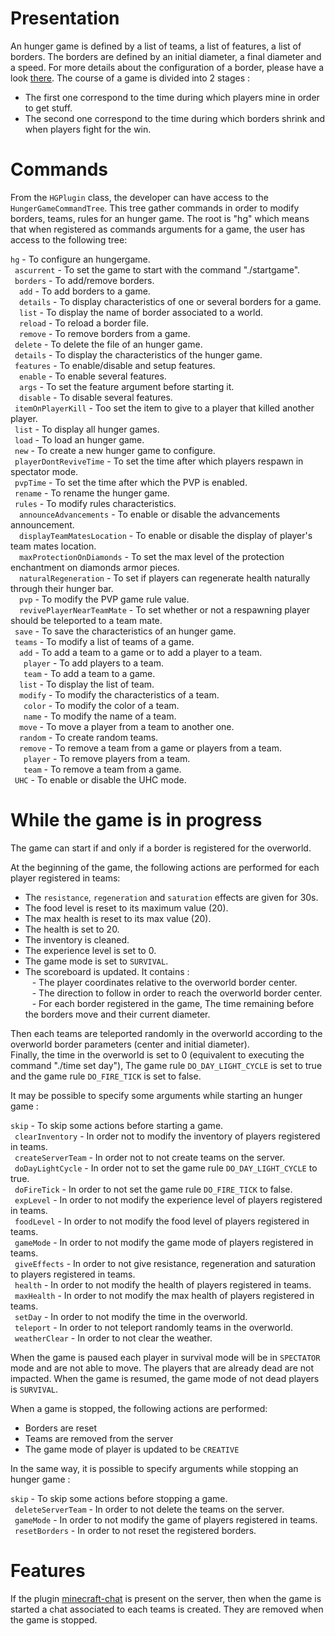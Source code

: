 # Presentation

An hunger game is defined by a list of teams, a list of features, a list of borders. The borders are defined by an initial diameter, a final diameter and a speed. For more details about the configuration of a border, please have a look [there](https://github.com/Pierre-Emmanuel41/minecraft-border/blob/1.0_MC_1.13.2-SNAPSHOT/README.md). The course of a game is divided into 2 stages :

* The first one correspond to the time during which players mine in order to get stuff.
* The second one correspond to the time during which borders shrink and when players fight for the win.

# Commands

From the <code>HGPlugin</code> class, the developer can have access to the <code>HungerGameCommandTree</code>. This tree gather commands in order to modify borders, teams, rules for an hunger game. The root is "hg" which means that when registered as commands arguments for a game, the user has access to the following tree:  

<code>hg</code></code> - To configure an hungergame.</br>
&ensp;<code>ascurrent</code> - To set the game to start with the command "./startgame".</br>
&ensp;<code>borders</code> - To add/remove borders.</br>
&ensp;&ensp;<code>add</code> - To add borders to a game.</br>
&ensp;&ensp;<code>details</code> - To display characteristics of one or several borders for a game.</br>
&ensp;&ensp;<code>list</code> - To display the name of border associated to a world.</br>
&ensp;&ensp;<code>reload</code> - To reload a border file.</br>
&ensp;&ensp;<code>remove</code> - To remove borders from a game.</br>
&ensp;<code>delete</code> - To delete the file of an hunger game.</br>
&ensp;<code>details</code> - To display the characteristics of the hunger game.</br>
&ensp;<code>features</code> - To enable/disable and setup features.</br>
&ensp;&ensp;<code>enable</code> - To enable several features.</br>
&ensp;&ensp;<code>args</code> - To set the feature argument before starting it.</br>
&ensp;&ensp;<code>disable</code> - To disable several features.</br>
&ensp;<code>itemOnPlayerKill</code> - Too set the item to give to a player that killed another player.</br>
&ensp;<code>list</code> - To display all hunger games.</br>
&ensp;<code>load</code> - To load an hunger game.</br>
&ensp;<code>new</code> - To create a new hunger game to configure.</br>
&ensp;<code>playerDontReviveTime</code> - To set the time after which players respawn in spectator mode.</br>
&ensp;<code>pvpTime</code> - To set the time after which the PVP is enabled.</br>
&ensp;<code>rename</code> - To rename the hunger game.</br>
&ensp;<code>rules</code> - To modify rules characteristics.</br>
&ensp;&ensp;<code>announceAdvancements</code> - To enable or disable the advancements announcement.</br>
&ensp;&ensp;<code>displayTeamMatesLocation</code> - To enable or disable the display of player's team mates location.</br>
&ensp;&ensp;<code>maxProtectionOnDiamonds</code> - To set the max level of the protection enchantment on diamonds armor pieces.</br>
&ensp;&ensp;<code>naturalRegeneration</code> - To set if players can regenerate health naturally through their hunger bar.</br>
&ensp;&ensp;<code>pvp</code> - To modify the PVP game rule value.</br>
&ensp;&ensp;<code>revivePlayerNearTeamMate</code> - To set whether or not a respawning player should be teleported to a team mate.</br>
&ensp;<code>save</code> - To save the characteristics of an hunger game.</br>
&ensp;<code>teams</code> - To modify a list of teams of a game.</br>
&ensp;&ensp;<code>add</code> - To add a team to a game or to add a player to a team.</br>
&ensp;&ensp;&ensp;<code>player</code> - To add players to a team.</br>
&ensp;&ensp;&ensp;<code>team</code> - To add a team to a game.</br>
&ensp;&ensp;<code>list</code> - To display the list of team.</br>
&ensp;&ensp;<code>modify</code> - To modify the characteristics of a team.</br>
&ensp;&ensp;&ensp;<code>color</code> - To modify the color of a team.</br>
&ensp;&ensp;&ensp;<code>name</code> - To modify the name of a team.</br>
&ensp;&ensp;<code>move</code> - To move a player from a team to another one.</br>
&ensp;&ensp;<code>random</code> - To create random teams.</br>
&ensp;&ensp;<code>remove</code> - To remove a team from a game or players from a team.</br>
&ensp;&ensp;&ensp;<code>player</code> - To remove players from a team.</br>
&ensp;&ensp;&ensp;<code>team</code> - To remove a team from a game.</br>
&ensp;<code>UHC</code> - To enable or disable the UHC mode.</br>

# While the game is in progress

The game can start if and only if a border is registered for the overworld.

At the beginning of the game, the following actions are performed for each player registered in teams:  
- The <code>resistance</code>, <code>regeneration</code> and <code>saturation</code> effects are given for 30s.  
- The food level is reset to its maximum value (20).  
- The max health is reset to its max value (20).  
- The health is set to 20.  
- The inventory is cleaned.  
- The experience level is set to 0.  
- The game mode is set to <code>SURVIVAL</code>.
- The scoreboard is updated. It contains :  
&ensp; - The player coordinates relative to the overworld border center.</br>
&ensp; - The direction to follow in order to reach the overworld border center.</br>
&ensp; - For each border registered in the game, The time remaining before the borders move and their current diameter.</br>

Then each teams are teleported randomly in the overworld according to the overworld border parameters (center and initial diameter).  
Finally, the time in the overworld is set to 0 (equivalent to executing the command "./time set day"), The game rule <code>DO_DAY_LIGHT_CYCLE</code> is set to true and the game rule <code>DO_FIRE_TICK</code> is set to false.

It may be possible to specify some arguments while starting an hunger game :

<code>skip</code> - To skip some actions before starting a game.</br>
&ensp;<code>clearInventory</code> - In order not to modify the inventory of players registered in teams.</br>
&ensp;<code>createServerTeam</code> - In order not to not create teams on the server.</br>
&ensp;<code>doDayLightCycle</code> - In order not to set the game rule <code>DO_DAY_LIGHT_CYCLE</code> to true.</br>
&ensp;<code>doFireTick</code> - In order to not set the game rule <code>DO_FIRE_TICK</code> to false.</br>
&ensp;<code>expLevel</code> - In order to not modify the experience level of players registered in teams.</br>
&ensp;<code>foodLevel</code> - In order to not modify the food level of players registered in teams.</br>
&ensp;<code>gameMode</code> - In order to not modify the game mode of players registered in teams.</br>
&ensp;<code>giveEffects</code> - In order to not give resistance, regeneration and saturation to players registered in teams.</br>
&ensp;<code>health</code> - In order to not modify the health of players registered in teams.</br>
&ensp;<code>maxHealth</code> - In order to not modify the max health of players registered in teams.</br>
&ensp;<code>setDay</code> - In order to not modify the time in the overworld.</br>
&ensp;<code>teleport</code> - In order to not teleport randomly teams in the overworld.</br>
&ensp;<code>weatherClear</code> - In order to not clear the weather.</br>

When the game is paused each player in survival mode will be in <code>SPECTATOR</code> mode and are not able to move. The players that are already dead are not impacted.
When the game is resumed, the game mode of not dead players is <code>SURVIVAL</code>.

When a game is stopped, the following actions are performed:
- Borders are reset
- Teams are removed from the server
- The game mode of player is updated to be <code>CREATIVE</code>

In the same way, it is possible to specify arguments while stopping an hunger game :

<code>skip</code> - To skip some actions before stopping a game.</br>
&ensp;<code>deleteServerTeam</code> - In order to not delete the teams on the server.</br>
&ensp;<code>gameMode</code> - In order to not modify the game of players registered in teams.</br>
&ensp;<code>resetBorders</code> - In order to not reset the registered borders.</br>

# Features

If the plugin [minecraft-chat](https://github.com/Pierre-Emmanuel41/minecraft-chat.git) is present on the server, then when the game is started a chat associated to each teams is created. They are removed when the game is stopped.
